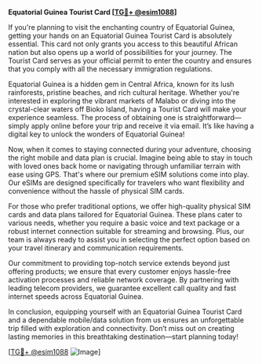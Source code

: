 **Equatorial Guinea Tourist Card [[TG💪+ @esim1088](https://t.me/s/esim1088)]**

If you're planning to visit the enchanting country of Equatorial Guinea, getting your hands on an Equatorial Guinea Tourist Card is absolutely essential. This card not only grants you access to this beautiful African nation but also opens up a world of possibilities for your journey. The Tourist Card serves as your official permit to enter the country and ensures that you comply with all the necessary immigration regulations.

Equatorial Guinea is a hidden gem in Central Africa, known for its lush rainforests, pristine beaches, and rich cultural heritage. Whether you're interested in exploring the vibrant markets of Malabo or diving into the crystal-clear waters off Bioko Island, having a Tourist Card will make your experience seamless. The process of obtaining one is straightforward—simply apply online before your trip and receive it via email. It’s like having a digital key to unlock the wonders of Equatorial Guinea!

Now, when it comes to staying connected during your adventure, choosing the right mobile and data plan is crucial. Imagine being able to stay in touch with loved ones back home or navigating through unfamiliar terrain with ease using GPS. That's where our premium eSIM solutions come into play. Our eSIMs are designed specifically for travelers who want flexibility and convenience without the hassle of physical SIM cards.

For those who prefer traditional options, we offer high-quality physical SIM cards and data plans tailored for Equatorial Guinea. These plans cater to various needs, whether you require a basic voice and text package or a robust internet connection suitable for streaming and browsing. Plus, our team is always ready to assist you in selecting the perfect option based on your travel itinerary and communication requirements.

Our commitment to providing top-notch service extends beyond just offering products; we ensure that every customer enjoys hassle-free activation processes and reliable network coverage. By partnering with leading telecom providers, we guarantee excellent call quality and fast internet speeds across Equatorial Guinea.

In conclusion, equipping yourself with an Equatorial Guinea Tourist Card and a dependable mobile/data solution from us ensures an unforgettable trip filled with exploration and connectivity. Don’t miss out on creating lasting memories in this breathtaking destination—start planning today!

[[TG💪+ @esim1088](https://t.me/s/esim1088) ![Image](https://i.postimg.cc/Y0z9fWf4/image.png)]